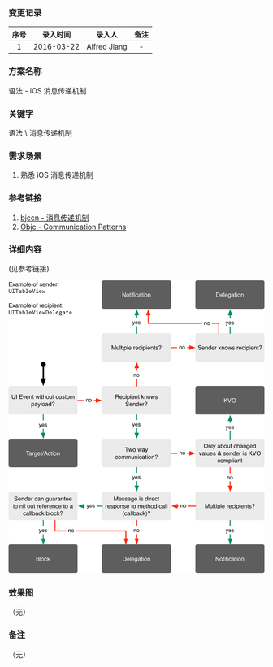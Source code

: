 ### 变更记录

| 序号 | 录入时间 | 录入人 | 备注 |
|:--------:|:--------:|:--------:|:--------:|
| 1 | 2016-03-22 | Alfred Jiang | - |

### 方案名称

语法 - iOS 消息传递机制

### 关键字

语法 \ 消息传递机制

### 需求场景

1. 熟悉 iOS 消息传递机制

### 参考链接

1. [bjccn - 消息传递机制](http://www.objccn.io/issue-7-4/)
2. [Objc - Communication Patterns](https://www.objc.io/issues/7-foundation/communication-patterns/)

### 详细内容
(见参考链接)

![Image_00160_00001.png](Images/Image_00160_00001.png)

### 效果图
（无）

### 备注
（无）
